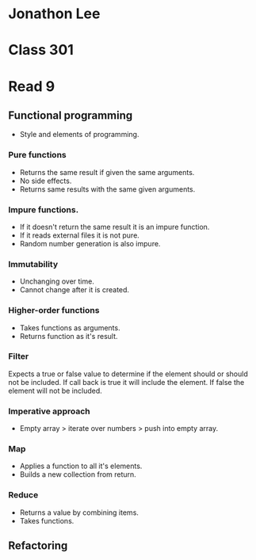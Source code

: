 # Jonathon Lee
# Class 301
# Read 9

## Functional programming
- Style and elements of programming.

### Pure functions
- Returns the same result if given the same arguments.
- No side effects.
- Returns same results with the same given arguments.

### Impure functions.
- If it doesn't return the same result it is an impure function.
- If it reads external files it is not pure.
- Random number generation is also impure.

### Immutability
- Unchanging over time.
- Cannot change after it is created.

### Higher-order functions
- Takes functions as arguments.
- Returns function as it's result.

### Filter
Expects a true or false value to determine if the element should or should not be included. If call back is true it will include the element. If false the element will not be included.

### Imperative approach
- Empty array > iterate over numbers > push into empty array.

### Map 
- Applies a function to all it's elements.
- Builds a new collection from return.
### Reduce
- Returns a value by combining items.
- Takes functions.

## Refactoring
